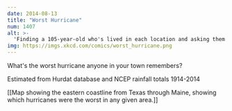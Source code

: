 ```yaml
---
date: 2014-08-13
title: "Worst Hurricane"
num: 1407
alt: >-
  'Finding a 105-year-old who's lived in each location and asking them which hurricane they think was the worst' is left as an exercise for the reader.
img: https://imgs.xkcd.com/comics/worst_hurricane.png
---
```



What's the worst hurricane anyone in your town remembers?

Estimated from Hurdat database and NCEP rainfall totals 1914-2014

[[Map showing the eastern coastline from Texas through Maine, showing which hurricanes were the worst in any given area.]]